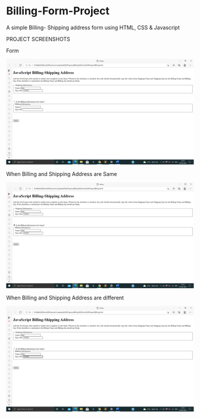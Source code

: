 # Billing-Form-Project
A simple Billing- Shipping address form using HTML, CSS & Javascript

PROJECT SCREENSHOTS

Form

<img src = "https://github.com/SambhavAggarwal01/Billing-Form-Project/blob/main/Project%20Screenshots/Screenshot%202021-08-24%2021.18.03.png" alt = "billing-shipping Form" />

When Billing and Shipping Address are Same

<img src = "https://github.com/SambhavAggarwal01/Billing-Form-Project/blob/main/Project%20Screenshots/Screenshot%202021-08-24%2021.18.09.png" alt = "When Billing and Shipping Address are Same" />

When Billing and Shipping Address are different

<img src = "https://github.com/SambhavAggarwal01/Billing-Form-Project/blob/main/Project%20Screenshots/Screenshot%202021-08-24%2021.18.39.png" alt = "When Billing and Shipping Address are different" />
